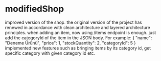 # modifiedShop
improved version of the shop. the original version of the project has renewed in accordance with clean architecture and layered architecture principles.
when adding an item, now using /items endpoint is enough. just add the categoryId of the item in the JSON body. For example:
{
    "name": "Deneme Ürünü",
    "price": 1,
    "stockQuantity": 2,
    "categoryId": 5
}
implemented new features such as bringing items by its category id, get specific category with given category id etc.
